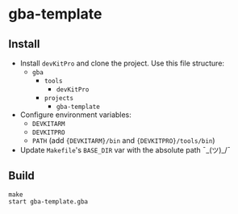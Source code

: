 # gba-template

## Install

- Install `devKitPro` and clone the project. Use this file structure:
	* `gba`
		* `tools`
			* `devKitPro`
		* `projects`
			* `gba-template`
- Configure environment variables:
	* `DEVKITARM`
	* `DEVKITPRO`
	* `PATH` (add `{DEVKITARM}/bin` and `{DEVKITPRO}/tools/bin`)
- Update `Makefile`'s `BASE_DIR` var with the absolute path ¯\_(ツ)_/¯

## Build

```
make
start gba-template.gba
```